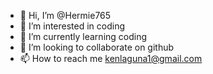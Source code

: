 - 👋 Hi, I’m @Hermie765
- 👀 I’m interested in coding
- 🌱 I’m currently learning coding
- 💞️ I’m looking to collaborate on github
- 📫 How to reach me kenlaguna1@gmail.com

<!---
Hermie765/Hermie765 is a ✨ special ✨ repository because its `README.md` (this file) appears on your GitHub profile.
You can click the Preview link to take a look at your changes.
--->
